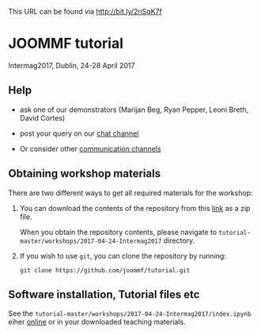 This URL can be found via http://bit.ly/2nSqK7f

# JOOMMF tutorial 
Intermag2017, Dublin, 24-28 April 2017

## Help

- ask one of our demonstrators (Marijan Beg, Ryan Pepper, Leoni Breth, David Cortes)

- post your query on our [chat channel](https://gitter.im/joommf/support)

- Or consider other [communication channels](http://joommf.github.io/contact.html)

## Obtaining workshop materials

There are two different ways to get all required materials for the workshop:

1. You can download the contents of the repository from this [link](https://github.com/joommf/tutorial/archive/master.zip) as a zip file.

   When you obtain the repository contents, please navigate to `tutorial-master/workshops/2017-04-24-Intermag2017` directory.


2. If you wish to use `git`, you can clone the repository by running:
   ```
   git clone https://github.com/joommf/tutorial.git
   ```

## Software installation, Tutorial files etc

See the `tutorial-master/workshops/2017-04-24-Intermag2017/index.ipynb` eiher
[online](https://github.com/joommf/tutorial/blob/master/workshops/2017-04-24-Intermag2017/index.ipynb) or
in your downloaded teaching materials.